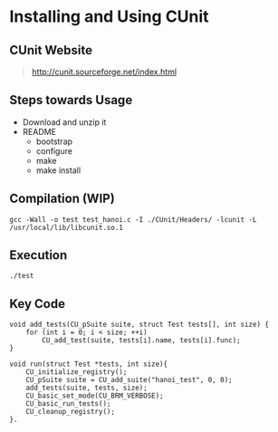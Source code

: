 # Installing and Using CUnit

## CUnit Website

> http://cunit.sourceforge.net/index.html

## Steps towards Usage

- Download and unzip it 
- README
    - bootstrap
    - configure
    - make
    - make install 

## Compilation (WIP)

```
gcc -Wall -o test test_hanoi.c -I ./CUnit/Headers/ -lcunit -L /usr/local/lib/libcunit.so.1
```

## Execution

```
./test
```

## Key Code

```
void add_tests(CU_pSuite suite, struct Test tests[], int size) {
    for (int i = 0; i < size; ++i)
        CU_add_test(suite, tests[i].name, tests[i].func);
}

void run(struct Test *tests, int size){
    CU_initialize_registry();
    CU_pSuite suite = CU_add_suite("hanoi_test", 0, 0);
    add_tests(suite, tests, size);
    CU_basic_set_mode(CU_BRM_VERBOSE);
    CU_basic_run_tests();
    CU_cleanup_registry();
}.
```
